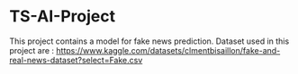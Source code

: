 # TS-AI-Project
This project contains a model for fake news prediction.
Dataset used in this project are : https://www.kaggle.com/datasets/clmentbisaillon/fake-and-real-news-dataset?select=Fake.csv
